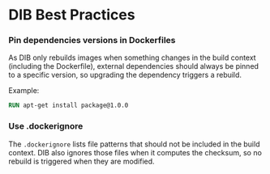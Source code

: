 DIB Best Practices
==================

### Pin dependencies versions in Dockerfiles

As DIB only rebuilds images when something changes in the build context (including the Dockerfile), external 
dependencies should always be pinned to a specific version, so upgrading the dependency triggers a rebuild.

Example:
```dockerfile
RUN apt-get install package@1.0.0
```

### Use .dockerignore

The `.dockerignore` lists file patterns that should not be included in the build context. DIB also ignores those files
when it computes the checksum, so no rebuild is triggered when they are modified.
